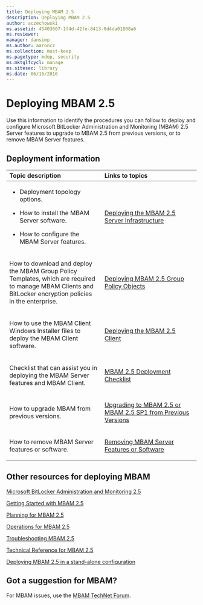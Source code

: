 ```yaml
---
title: Deploying MBAM 2.5
description: Deploying MBAM 2.5
author: aczechowski
ms.assetid: 45403607-1f4d-42fe-8413-0d4da01808a6
ms.reviewer: 
manager: dansimp
ms.author: aaroncz
ms.collection: must-keep
ms.pagetype: mdop, security
ms.mktglfcycl: manage
ms.sitesec: library
ms.date: 06/16/2016
---
```



# Deploying MBAM 2.5


Use this information to identify the procedures you can follow to deploy and configure Microsoft BitLocker Administration and Monitoring (MBAM) 2.5 Server features to upgrade to MBAM 2.5 from previous versions, or to remove MBAM Server features.

## Deployment information


<table>
<colgroup>
<col width="50%" />
<col width="50%" />
</colgroup>
<thead>
<tr class="header">
<th align="left">Topic description</th>
<th align="left">Links to topics</th>
</tr>
</thead>
<tbody>
<tr class="odd">
<td align="left"><ul>
<li><p>Deployment topology options.</p></li>
<li><p>How to install the MBAM Server software.</p></li>
<li><p>How to configure the MBAM Server features.</p></li>
</ul></td>
<td align="left"><p><a href="deploying-the-mbam-25-server-infrastructure.md" data-raw-source="[Deploying the MBAM 2.5 Server Infrastructure](deploying-the-mbam-25-server-infrastructure.md)">Deploying the MBAM 2.5 Server Infrastructure</a></p></td>
</tr>
<tr class="even">
<td align="left"><p>How to download and deploy the MBAM Group Policy Templates, which are required to manage MBAM Clients and BitLocker encryption policies in the enterprise.</p></td>
<td align="left"><p><a href="deploying-mbam-25-group-policy-objects.md" data-raw-source="[Deploying MBAM 2.5 Group Policy Objects](deploying-mbam-25-group-policy-objects.md)">Deploying MBAM 2.5 Group Policy Objects</a></p></td>
</tr>
<tr class="odd">
<td align="left"><p>How to use the MBAM Client Windows Installer files to deploy the MBAM Client software.</p></td>
<td align="left"><p><a href="deploying-the-mbam-25-client.md" data-raw-source="[Deploying the MBAM 2.5 Client](deploying-the-mbam-25-client.md)">Deploying the MBAM 2.5 Client</a></p></td>
</tr>
<tr class="even">
<td align="left"><p>Checklist that can assist you in deploying the MBAM Server features and MBAM Client.</p></td>
<td align="left"><p><a href="mbam-25-deployment-checklist.md" data-raw-source="[MBAM 2.5 Deployment Checklist](mbam-25-deployment-checklist.md)">MBAM 2.5 Deployment Checklist</a></p></td>
</tr>
<tr class="odd">
<td align="left"><p>How to upgrade MBAM from previous versions.</p></td>
<td align="left"><p><a href="upgrading-to-mbam-25-or-mbam-25-sp1-from-previous-versions.md" data-raw-source="[Upgrading to MBAM 2.5 or MBAM 2.5 SP1 from Previous Versions](upgrading-to-mbam-25-or-mbam-25-sp1-from-previous-versions.md)">Upgrading to MBAM 2.5 or MBAM 2.5 SP1 from Previous Versions</a></p></td>
</tr>
<tr class="even">
<td align="left"><p>How to remove MBAM Server features or software.</p></td>
<td align="left"><p><a href="removing-mbam-server-features-or-software.md" data-raw-source="[Removing MBAM Server Features or Software](removing-mbam-server-features-or-software.md)">Removing MBAM Server Features or Software</a></p></td>
</tr>
</tbody>
</table>

 

## Other resources for deploying MBAM


[Microsoft BitLocker Administration and Monitoring 2.5](index.md)

[Getting Started with MBAM 2.5](getting-started-with-mbam-25.md)

[Planning for MBAM 2.5](planning-for-mbam-25.md)

[Operations for MBAM 2.5](operations-for-mbam-25.md)

[Troubleshooting MBAM 2.5](troubleshooting-mbam-25.md)

[Technical Reference for MBAM 2.5](technical-reference-for-mbam-25.md)

[Deploying MBAM 2.5 in a stand-alone configuration](https://support.microsoft.com/kb/3046555)

## Got a suggestion for MBAM?

For MBAM issues, use the [MBAM TechNet Forum](https://social.technet.microsoft.com/Forums/home?forum=mdopmbam).

 

 





